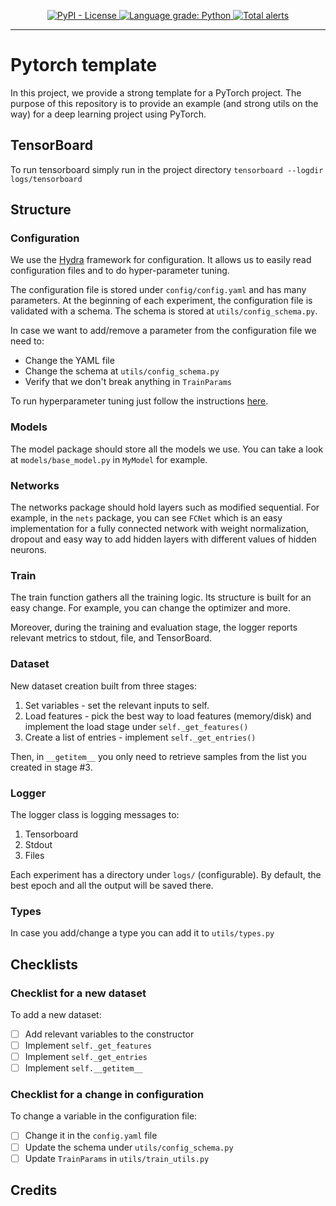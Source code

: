<p align="center">
  <a href="#">
    <img src="https://img.shields.io/github/license/itaigat/pytorch-template" alt="PyPI - License" />
  </a>
    <a href="https://lgtm.com/projects/g/itaigat/pytorch-template/context:python">
        <img alt="Language grade: Python" src="https://img.shields.io/lgtm/grade/python/g/itaigat/pytorch-template.svg?logo=lgtm&logoWidth=18"/>
    </a>
    <a href="https://lgtm.com/projects/g/itaigat/pytorch-template/alerts/">
        <img alt="Total alerts" src="https://img.shields.io/lgtm/alerts/g/itaigat/pytorch-template.svg?logo=lgtm&logoWidth=18"/>
    </a>
</p>

----------------------

# Pytorch template
In this project, we provide a strong template for a PyTorch project.
The purpose of this repository is to provide an example (and strong utils on the way) for a deep learning project using
PyTorch.
## TensorBoard
To run tensorboard simply run in the project directory `tensorboard --logdir logs/tensorboard`
## Structure
### Configuration
We use the [Hydra](https://github.com/facebookresearch/hydra) framework for configuration. It allows us to easily read
configuration files and to do hyper-parameter tuning.

The configuration file is stored under `config/config.yaml` and has many parameters. At the beginning of each experiment,
the configuration file is validated with a schema. The schema is stored at `utils/config_schema.py`.

In case we want to add/remove a parameter from the configuration file we need to:
* Change the YAML file
* Change the schema at `utils/config_schema.py`
* Verify that we don't break anything in `TrainParams`

To run hyperparameter tuning just follow the instructions
[here](https://hydra.cc/docs/tutorials/basic/running_your_app/multi-run).
### Models
The model package should store all the models we use. You can take a look at `models/base_model.py` in `MyModel`
for example.
### Networks
The networks package should hold layers such as modified sequential. For example, in the `nets` package, you can see
`FCNet` which is an easy implementation for a fully connected network with weight normalization, dropout and easy way to
add hidden layers with different values of hidden neurons.
### Train
The train function gathers all the training logic. Its structure is built for an easy change.
For example, you can change the optimizer and more.

Moreover, during the training and evaluation stage, the logger reports relevant metrics to stdout, file, and TensorBoard.
### Dataset
New dataset creation built from three stages:
1. Set variables - set the relevant inputs to self.
2. Load features - pick the best way to load features (memory/disk) and implement the load stage under `self._get_features()`
3. Create a list of entries - implement `self._get_entries()`

Then, in `__getitem__` you only need to retrieve samples from the list you created in stage #3.
### Logger
The logger class is logging messages to:
1. Tensorboard
2. Stdout
3. Files

Each experiment has a directory under `logs/` (configurable).
By default, the best epoch and all the output will be saved there.
### Types
In case you add/change a type you can add it to `utils/types.py`
## Checklists
### Checklist for a new dataset
To add a new dataset:
- [ ] Add relevant variables to the constructor
- [ ] Implement `self._get_features`
- [ ] Implement `self._get_entries`
- [ ] Implement `self.__getitem__`
### Checklist for a change in configuration
To change a variable in the configuration file:
- [ ] Change it in the `config.yaml` file
- [ ] Update the schema under `utils/config_schema.py`
- [ ] Update `TrainParams` in `utils/train_utils.py`
## Credits
